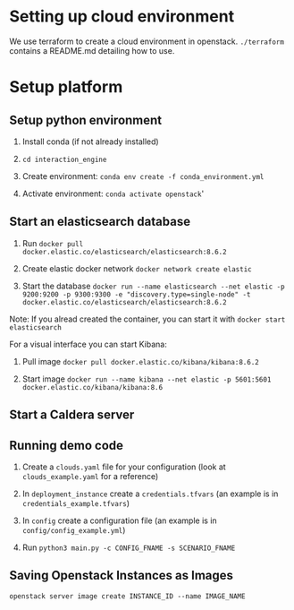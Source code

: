 
# Setting up cloud environment

We use terraform to create a cloud environment in openstack. `./terraform` contains a README.md detailing how to use.

# Setup platform

## Setup python environment

1. Install conda (if not already installed)

2. `cd interaction_engine`

3. Create environment: `conda env create -f conda_environment.yml`

4. Activate environment: `conda activate openstack`'

## Start an elasticsearch database

1. Run `docker pull docker.elastic.co/elasticsearch/elasticsearch:8.6.2`

2. Create elastic docker network `docker network create elastic`

3. Start the database `docker run --name elasticsearch --net elastic -p 9200:9200 -p 9300:9300 -e "discovery.type=single-node" -t docker.elastic.co/elasticsearch/elasticsearch:8.6.2`

Note: If you alread created the container, you can start it with `docker start elasticsearch`

For a visual interface you can start Kibana:

1. Pull image `docker pull docker.elastic.co/kibana/kibana:8.6.2`

2. Start image `docker run --name kibana --net elastic -p 5601:5601 docker.elastic.co/kibana/kibana:8.6`

## Start a Caldera server

## Running demo code

1. Create a `clouds.yaml` file for your configuration (look at `clouds_example.yaml` for a reference)

2. In `deployment_instance` create a `credentials.tfvars` (an example is in `credentials_example.tfvars`)

3. In `config` create a configuration file (an example is in `config/config_example.yml`)

4. Run `python3 main.py -c CONFIG_FNAME -s SCENARIO_FNAME`


## Saving Openstack Instances as Images

`openstack server image create INSTANCE_ID --name IMAGE_NAME`
